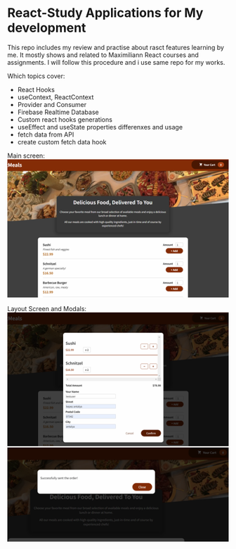# React-Study Applications for My development

This repo includes my review and practise about rasct features learning by me.
It mostly shows and related to Maximiliann React courses and assignments. I will follow this procedure and i use same repo for my works.

Which topics cover:
- React Hooks
- useContext, ReactContext
- Provider and Consumer
- Firebase Realtime Database
- Custom react hooks generations
- useEffect and useState properties differenxes and usage
- fetch data from API
- create custom fetch data hook

Main screen:
![Alt new images](assets/mains.png)

Layout Screen and Modals:
![Alt new images](assets/modal2.png)
![Alt new images](assets/suc3.png)